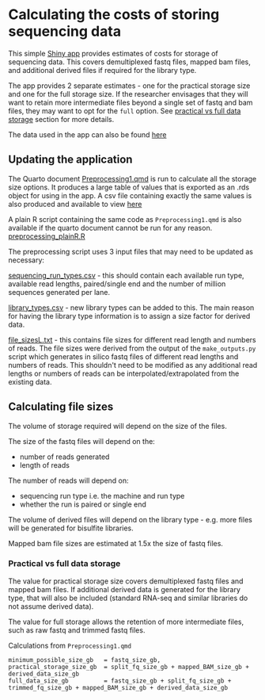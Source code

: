 # Calculating the costs of storing sequencing data

This simple [Shiny
app](https://www.bioinformatics.babraham.ac.uk/shiny/sequencing_costs/ "storage costs Shiny app")
provides estimates of costs for storage of sequencing data. This covers
demultiplexed fastq files, mapped bam files, and additional derived
files if required for the library type.

The app provides 2 separate estimates - one for the practical storage
size and one for the full storage size. If the researcher envisages that
they will want to retain more intermediate files beyond a single set of
fastq and bam files, they may want to opt for the `full` option. See
[practical vs full data storage](#Practical-vs-full-data-storage) section for more details.

The data used in the app can also be found
[here](data/all_run_costs.csv)

## Updating the application

The Quarto document
[Preprocessing1.qmd](preprocessing/Preprocessing1.qmd) is run to
calculate all the storage size options. It produces a large table of
values that is exported as an .rds object for using in the app. A csv
file containing exactly the same values is also produced and available
to view [here](data/all_run_costs.csv)

A plain R script containing the same code as `Preprocessing1.qmd` is
also available if the quarto document cannot be run for any reason.
[preprocessing_plainR.R](preprocessing/preprocessing_plainR.R)

The preprocessing script uses 3 input files that may need to be updated
as necessary:

[sequencing_run_types.csv](preprocessing/sequencing_run_types.csv) -
this should contain each available run type, available read lengths,
paired/single end and the number of million sequences generated per
lane.

[library_types.csv](preprocessing/library_types.csv) - new library types
can be added to this. The main reason for having the library type
information is to assign a size factor for derived data.

[file_sizesL.txt](file_sizesL.txt) - this contains file sizes for
different read length and numbers of reads. The file sizes were derived
from the output of the `make_outputs.py` script which generates in
silico fastq files of different read lengths and numbers of reads. This
shouldn't need to be modified as any additional read lengths or numbers
of reads can be interpolated/extrapolated from the existing data.

## Calculating file sizes

The volume of storage required will depend on the size of the files.

The size of the fastq files will depend on the:

-   number of reads generated
-   length of reads

The number of reads will depend on:

-   sequencing run type i.e. the machine and run type
-   whether the run is paired or single end

The volume of derived files will depend on the library type - e.g. more
files will be generated for bisulfite libraries.

Mapped bam file sizes are estimated at 1.5x the size of fastq files.

### Practical vs full data storage

The value for practical storage size covers demultiplexed fastq files
and mapped bam files. If additional derived data is generated for the
library type, that will also be included (standard RNA-seq and similar
libraries do not assume derived data).

The value for full storage allows the retention of more intermediate
files, such as raw fastq and trimmed fastq files.

Calculations from `Preprocessing1.qmd`

```         
minimum_possible_size_gb   = fastq_size_gb,
practical_storage_size_gb  = split_fq_size_gb + mapped_BAM_size_gb + derived_data_size_gb
full_data_size_gb          = fastq_size_gb + split_fq_size_gb + trimmed_fq_size_gb + mapped_BAM_size_gb + derived_data_size_gb
```
